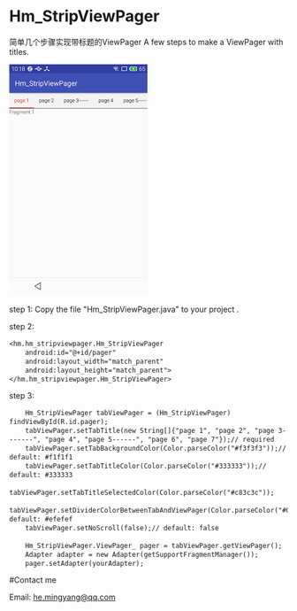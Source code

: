# Hm_StripViewPager
简单几个步骤实现带标题的ViewPager A few steps to make a ViewPager with titles.

![Image text](https://github.com/hemingnor916/Hm_StripViewPager/blob/master/demo/demo.png?raw=true)　　　　　　　　　　　　　　　　　　　　　　　　　　　　　　　　　　　　　　　


step 1:
Copy the file "Hm_StripViewPager.java" to your project .

step 2:

    <hm.hm_stripviewpager.Hm_StripViewPager
        android:id="@+id/pager"
        android:layout_width="match_parent"
        android:layout_height="match_parent">
    </hm.hm_stripviewpager.Hm_StripViewPager>
    
step 3:

        Hm_StripViewPager tabViewPager = (Hm_StripViewPager) findViewById(R.id.pager);
        tabViewPager.setTabTitle(new String[]{"page 1", "page 2", "page 3-------", "page 4", "page 5------", "page 6", "page 7"});// required
        tabViewPager.setTabBackgroundColor(Color.parseColor("#f3f3f3"));// default: #f1f1f1
        tabViewPager.setTabTitleColor(Color.parseColor("#333333"));// default: #333333
        tabViewPager.setTabTitleSelectedColor(Color.parseColor("#c83c3c"));
        tabViewPager.setDividerColorBetweenTabAndViewPager(Color.parseColor("#000000"));// default: #efefef
        tabViewPager.setNoScroll(false);// default: false

        Hm_StripViewPager.ViewPager_ pager = tabViewPager.getViewPager();
        Adapter adapter = new Adapter(getSupportFragmentManager());
        pager.setAdapter(yourAdapter);
        
        
#Contact me

Email: he.mingyang@qq.com
